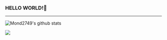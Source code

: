 ### HELLO WORLD!👋
---
![Mond2749's github stats](https://github-readme-stats.vercel.app/api?username=Mond2749&show_icons=true&theme=merko)

![](https://social-phinf.pstatic.net/20201020_145/1603163003282DWOAz_GIF/ddba22b-2fad9d00-1d3f-4ec8-a65d-199a09dfa4e1.gif?type=w710)